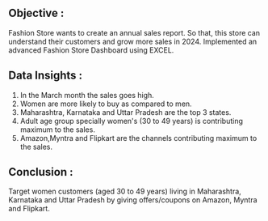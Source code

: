 ## Objective :

Fashion Store wants to create an annual sales report. So that, this store can understand their customers and grow more sales in 2024. Implemented an advanced Fashion Store Dashboard using EXCEL.

## Data Insights :

 1) In the March month the sales goes high.
 2) Women are more likely to buy as compared to men.
 3) Maharashtra, Karnataka and Uttar Pradesh are the top 3 states. 
 4) Adult age group specially women's (30 to 49 years) is contributing maximum to the sales. 
 5) Amazon,Myntra and Flipkart are the channels contributing maximum to the sales. 


## Conclusion : 
Target women customers (aged 30 to 49 years) living in Maharashtra, Karnataka and Uttar Pradesh by giving offers/coupons on Amazon, Myntra and Flipkart.
